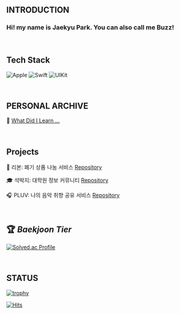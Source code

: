<div align="left">

  ## INTRODUCTION

  ### Hi! my name is Jaekyu Park. You can also call me Buzz!

  <br>
  
  ## Tech Stack
  ![Apple](https://img.shields.io/badge/iOS-000000?style=flat&logo=Apple&logoColor=white) ![Swift](https://img.shields.io/badge/swift-F54A2A?style=flate&logo=Swift&logoColor=white) ![UIKit
  ](https://img.shields.io/badge/UIkit-2396F3?style=flat&logo=UIKit&logoColor=white)
  
  <br>
  
  ## PERSONAL ARCHIVE
  
  📖 [What Did I Learn ...](https://github.com/Jaewift/TIL)
  
  <br>

   ## Projects

  🎀 리본: 폐기 상품 나눔 서비스 [Repository](https://github.com/umc-reborn/Reborn-iOS) 

  🎓 석박지: 대학원 정보 커뮤니티 [Repository](https://github.com/SukBakJi/SukBakJi-iOS)

  🎧 PLUV: 나의 음악 취향 공유 서비스 [Repository](https://github.com/Central-MakeUs/PLUV-iOS)

  <br>
  
  ## 🏆  *Baekjoon Tier*
  
  [![Solved.ac Profile](http://mazassumnida.wtf/api/v2/generate_badge?boj=jaewift)](https://solved.ac/jaewift/)
  
  <br>

  ## STATUS

  [![trophy](https://github-profile-trophy.vercel.app/?username=Jaewift&theme=chalk&row=1&column=5)](https://github.com/ryo-ma/github-profile-trophy)
  
  [![Hits](https://hits.seeyoufarm.com/api/count/incr/badge.svg?url=https%3A%2F%2Fgithub.com%2FJaewift&count_bg=%2379C83D&title_bg=%23555555&icon=&icon_color=%23E7E7E7&title=hits&edge_flat=false)](https://hits.seeyoufarm.com)

</div>
